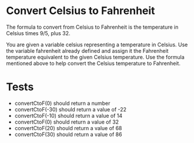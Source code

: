 # Convert Celsius to Fahrenheit

The formula to convert from Celsius to Fahrenheit is the temperature in Celsius times 9/5, plus 32.

You are given a variable celsius representing a temperature in Celsius. Use the variable fahrenheit already defined and assign it the Fahrenheit temperature equivalent to the given Celsius temperature. Use the formula mentioned above to help convert the Celsius temperature to Fahrenheit.


# Tests

- convertCtoF(0) should return a number
- convertCtoF(-30) should return a value of -22
- convertCtoF(-10) should return a value of 14
- convertCtoF(0) should return a value of 32
- convertCtoF(20) should return a value of 68
- convertCtoF(30) should return a value of 86


